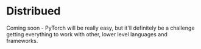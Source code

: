 # Distribued

Coming soon - PyTorch will be really easy, but it'll definitely be a challenge getting everything to work with other, lower level languages and frameworks.
